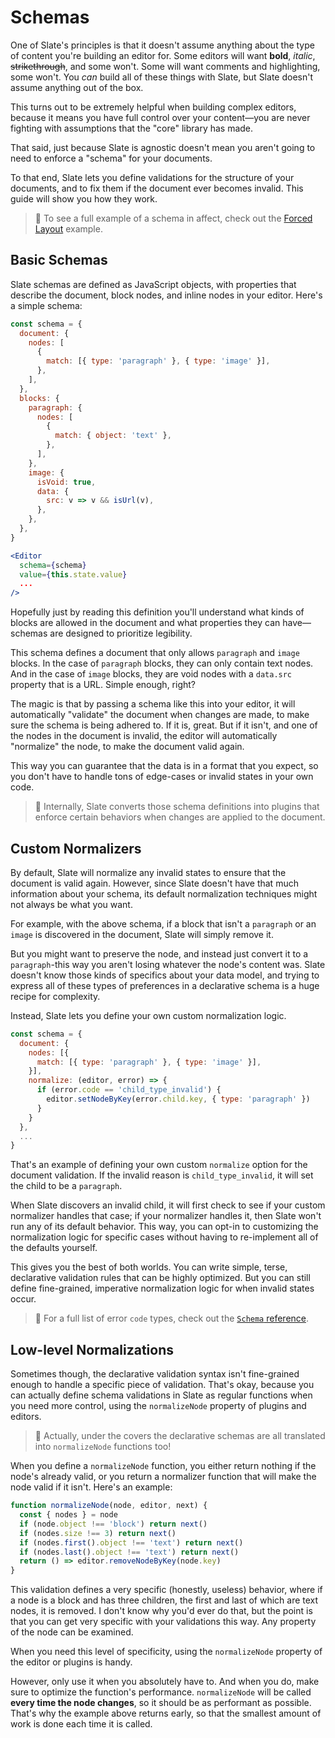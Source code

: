# Schemas

One of Slate's principles is that it doesn't assume anything about the type of content you're building an editor for. Some editors will want **bold**, _italic_, ~~strikethrough~~, and some won't. Some will want comments and highlighting, some won't. You _can_ build all of these things with Slate, but Slate doesn't assume anything out of the box.

This turns out to be extremely helpful when building complex editors, because it means you have full control over your content—you are never fighting with assumptions that the "core" library has made.

That said, just because Slate is agnostic doesn't mean you aren't going to need to enforce a "schema" for your documents.

To that end, Slate lets you define validations for the structure of your documents, and to fix them if the document ever becomes invalid. This guide will show you how they work.

> 🤖 To see a full example of a schema in affect, check out the [Forced Layout](https://github.com/ianstormtaylor/slate/blob/405cef0225c314b4162d587c74cfce6b65a7b257/examples/forced-layout/index.js#L62) example.

## Basic Schemas

Slate schemas are defined as JavaScript objects, with properties that describe the document, block nodes, and inline nodes in your editor. Here's a simple schema:

```jsx
const schema = {
  document: {
    nodes: [
      {
        match: [{ type: 'paragraph' }, { type: 'image' }],
      },
    ],
  },
  blocks: {
    paragraph: {
      nodes: [
        {
          match: { object: 'text' },
        },
      ],
    },
    image: {
      isVoid: true,
      data: {
        src: v => v && isUrl(v),
      },
    },
  },
}

<Editor
  schema={schema}
  value={this.state.value}
  ...
/>
```

Hopefully just by reading this definition you'll understand what kinds of blocks are allowed in the document and what properties they can have—schemas are designed to prioritize legibility.

This schema defines a document that only allows `paragraph` and `image` blocks. In the case of `paragraph` blocks, they can only contain text nodes. And in the case of `image` blocks, they are void nodes with a `data.src` property that is a URL. Simple enough, right?

The magic is that by passing a schema like this into your editor, it will automatically "validate" the document when changes are made, to make sure the schema is being adhered to. If it is, great. But if it isn't, and one of the nodes in the document is invalid, the editor will automatically "normalize" the node, to make the document valid again.

This way you can guarantee that the data is in a format that you expect, so you don't have to handle tons of edge-cases or invalid states in your own code.

> 🤖 Internally, Slate converts those schema definitions into plugins that enforce certain behaviors when changes are applied to the document.

## Custom Normalizers

By default, Slate will normalize any invalid states to ensure that the document is valid again. However, since Slate doesn't have that much information about your schema, its default normalization techniques might not always be what you want.

For example, with the above schema, if a block that isn't a `paragraph` or an `image` is discovered in the document, Slate will simply remove it.

But you might want to preserve the node, and instead just convert it to a `paragraph`-this way you aren't losing whatever the node's content was. Slate doesn't know those kinds of specifics about your data model, and trying to express all of these types of preferences in a declarative schema is a huge recipe for complexity.

Instead, Slate lets you define your own custom normalization logic.

```js
const schema = {
  document: {
    nodes: [{
      match: [{ type: 'paragraph' }, { type: 'image' }],
    }],
    normalize: (editor, error) => {
      if (error.code == 'child_type_invalid') {
        editor.setNodeByKey(error.child.key, { type: 'paragraph' })
      }
    }
  },
  ...
}
```

That's an example of defining your own custom `normalize` option for the document validation. If the invalid reason is `child_type_invalid`, it will set the child to be a `paragraph`.

When Slate discovers an invalid child, it will first check to see if your custom normalizer handles that case; if your normalizer handles it, then Slate won't run any of its default behavior. This way, you can opt-in to customizing the normalization logic for specific cases without having to re-implement all of the defaults yourself.

This gives you the best of both worlds. You can write simple, terse, declarative validation rules that can be highly optimized. But you can still define fine-grained, imperative normalization logic for when invalid states occur.

> 🤖 For a full list of error `code` types, check out the [`Schema` reference](../reference/slate/schema.md).

## Low-level Normalizations

Sometimes though, the declarative validation syntax isn't fine-grained enough to handle a specific piece of validation. That's okay, because you can actually define schema validations in Slate as regular functions when you need more control, using the `normalizeNode` property of plugins and editors.

> 🤖 Actually, under the covers the declarative schemas are all translated into `normalizeNode` functions too!

When you define a `normalizeNode` function, you either return nothing if the node's already valid, or you return a normalizer function that will make the node valid if it isn't. Here's an example:

```js
function normalizeNode(node, editor, next) {
  const { nodes } = node
  if (node.object !== 'block') return next()
  if (nodes.size !== 3) return next()
  if (nodes.first().object !== 'text') return next()
  if (nodes.last().object !== 'text') return next()
  return () => editor.removeNodeByKey(node.key)
}
```

This validation defines a very specific (honestly, useless) behavior, where if a node is a block and has three children, the first and last of which are text nodes, it is removed. I don't know why you'd ever do that, but the point is that you can get very specific with your validations this way. Any property of the node can be examined.

When you need this level of specificity, using the `normalizeNode` property of the editor or plugins is handy.

However, only use it when you absolutely have to. And when you do, make sure to optimize the function's performance. `normalizeNode` will be called **every time the node changes**, so it should be as performant as possible. That's why the example above returns early, so that the smallest amount of work is done each time it is called.
